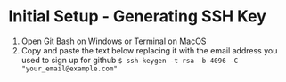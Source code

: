 # Initial Setup - Generating SSH Key
1. Open Git Bash on Windows or Terminal on MacOS
2. Copy and paste the text below replacing it with the email address you used to sign up for github
`$ ssh-keygen -t rsa -b 4096 -C "your_email@example.com"`
